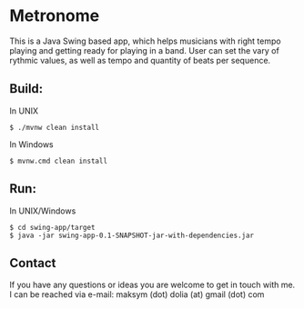 # Metronome

This is a Java Swing based app, which helps musicians with right tempo playing and getting ready for playing in a band. User can set the vary of rythmic values, as well as tempo and quantity of beats per sequence.

## Build:

In UNIX

```
$ ./mvnw clean install
```

In Windows

```
$ mvnw.cmd clean install
```

## Run:

In UNIX/Windows

```
$ cd swing-app/target
$ java -jar swing-app-0.1-SNAPSHOT-jar-with-dependencies.jar
```

## Contact

If you have any questions or ideas you are welcome to get in touch with me. I can be reached via e-mail: maksym (dot) dolia (at) gmail (dot) com
